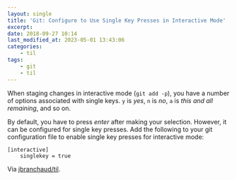 ```yaml
---
layout: single
title: 'Git: Configure to Use Single Key Presses in Interactive Mode'
excerpt:
date: 2018-09-27 10:14
last_modified_at: 2023-05-01 13:43:06
categories:
    - til
tags:
    - git
    - til
---
```


When staging changes in interactive mode (`git add -p`), you have a number
of options associated with single keys. `y` is _yes_, `n` is _no_, `a` is
_this and all remaining_, and so on.

By default, you have to press _enter_ after making your selection. However,
it can be configured for single key presses. Add the following to your git
configuration file to enable single key presses for interactive mode:

```git
[interactive]
    singlekey = true
```

Via [jbranchaud/til](https://github.com/jbranchaud/til).
